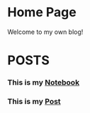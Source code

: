 # Home Page

Welcome to my own blog!


# POSTS

### This is my [Notebook](https://github.com/haeryny/hihihi.github.io/blob/edc968f77fe01faf1e5341a21f1a42481957a6fb/_notebooks/2022-08-21-My-First-Notebook.ipynb)

### This is my [Post](https://github.com/haeryny/hihihi.github.io/blob/edc968f77fe01faf1e5341a21f1a42481957a6fb/_posts/2022-08-21-My-First-Post.md)
